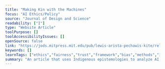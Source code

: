 ```yaml
---
title: "Making Kin with the Machines"
focus: "AI Ethics/Policy"
source: "Journal of Design and Science"
readability: ["I"]
type: "Website Article"
toolPurpose: []
toolAccessibilityIssues: []
openSource: false
link: "https://jods.mitpress.mit.edu/pub/lewis-arista-pechawis-kite/release/1"
keywords: []
learnTags: ["ethics","fairness","trust","framework","bias","methods","inclusivePractice"]
summary: "An article that uses Indigenous epistemologies to analyze AI's place in society and its development and use. "
---
```


